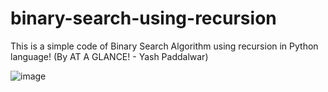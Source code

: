 # binary-search-using-recursion

This is a simple code of Binary Search Algorithm using recursion in Python language! (By AT A GLANCE! - Yash Paddalwar)

![image](https://user-images.githubusercontent.com/111221670/189333551-032cbf80-0438-4046-ad6b-52637c1c418a.png)
